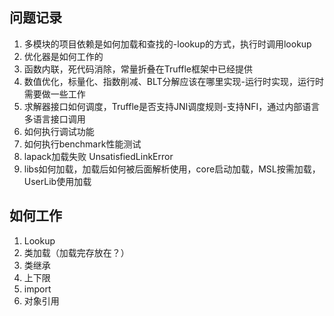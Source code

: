 ## 问题记录
1. 多模块的项目依赖是如何加载和查找的-lookup的方式，执行时调用lookup
2. 优化器是如何工作的
3. 函数内联，死代码消除，常量折叠在Truffle框架中已经提供
4. 数值优化，标量化、指数削减、BLT分解应该在哪里实现-运行时实现，运行时需要做一些工作
5. 求解器接口如何调度，Truffle是否支持JNI调度规则-支持NFI，通过内部语言多语言接口调用
6. 如何执行调试功能
7. 如何执行benchmark性能测试
8. lapack加载失败 UnsatisfiedLinkError
9. libs如何加载，加载后如何被后面解析使用，core启动加载，MSL按需加载，UserLib使用加载

## 如何工作
1. Lookup
2. 类加载（加载完存放在？）
3. 类继承
4. 上下限
5. import
6. 对象引用

